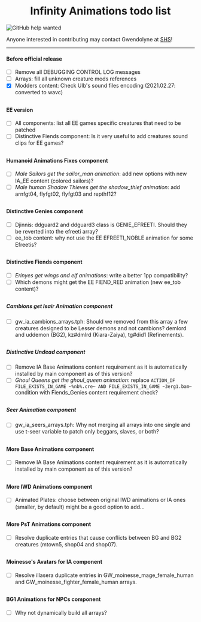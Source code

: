 <div align="center"><h1>Infinity Animations todo list</h1>
</div>

![GitHub help wanted](https://img.shields.io/badge/%20-help--wanted-%23159818?style=plastic)

Anyone interested in contributing may contact Gwendolyne at <a href="http://www.shsforums.net/user/24495-gwendolyne/">SHS</a>!

<hr>

#### Before official release

- [ ] Remove all DEBUGGING CONTROL LOG messages
- [ ] Arrays: fill all unknown creature mods references
- [x] Modders content: Check Ulb's sound files encoding (2021.02.27: converted to wavc)

## 

#### EE version

- [ ] All components: list all EE games specific creatures that need to be patched
- [ ] Distinctive Fiends component: Is it very useful to add creatures sound clips for EE games?

## 

#### Humanoid Animations Fixes component

- [ ] *Male Sailors get the sailor_man animation*: add new options with new IA_EE content (colored sailors)?
- [ ] *Male human Shadow Thieves get the shadow_thief animation*: add arnfgt04, flyfgt02, flyfgt03 and repthf12?

## 

#### Distinctive Genies component

- [ ] Djinnis: ddguard2 and ddguard3 class is GENIE_EFREETI. Should they be reverted into the efreeti array?
- [ ] ee_tob content: why not use the EE EFREETI_NOBLE animation for some Efreetis?

## 

#### Distinctive Fiends component

- [ ] *Erinyes get wings and elf animations*: write a better 1pp compatibility?
- [ ] Which demons might get the EE FIEND_RED animation (new ee_tob content)?

## 

##### Cambions get Isair Animation component

- [ ] gw_ia_cambions_arrays.tph: Should we removed from this array a few creatures designed to be Lesser demons and not cambions? demlord and uddemon (BG2), kz#dmlrd (Kiara-Zaiya), tg#did1 (Refinements).

## 

##### Distinctive Undead component

- [ ] Remove IA Base Animations content requirement as it is automatically installed by main component as of this version?
- [ ] *Ghoul Queens get the ghoul_queen animation*: replace `ACTION_IF FILE_EXISTS_IN_GAME ~%nb%.cre~ AND FILE_EXISTS_IN_GAME ~3erg1.bam~` condition with Fiends_Genies content requirement check?

## 

##### Seer Animation component

- [ ] gw_ia_seers_arrays.tph: Why not merging all arrays into one single and use t-seer variable to patch only beggars, slaves, or both?

## 

#### More Base Animations component

- [ ] Remove IA Base Animations content requirement as it is automatically installed by main component as of this version?

## 

#### More IWD Animations component

- [ ] Animated Plates: choose between original IWD animations or IA ones (smaller, by default) might be a good option to add...

## 

#### More PsT Animations component

- [ ] Resolve duplicate entries that cause conflicts between BG and BG2 creatures (mtown5, shop04 and shop07).

## 

#### Moinesse's Avatars for IA component

- [ ] Resolve illasera duplicate entries in GW_moinesse_mage_female_human and GW_moinesse_fighter_female_human arrays.

## 

#### BG1 Animations for NPCs component

- [ ] Why not dynamically build all arrays?

